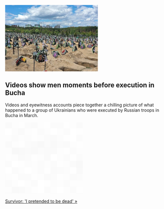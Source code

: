 
![Videos show men moments before execution in Bucha](./20220521235833.png)
## Videos show men moments before execution in Bucha

Videos and eyewitness accounts piece together a chilling picture of what happened to a group of Ukrainians who were executed by Russian troops in Bucha in March.

![pic](../square_bg.png)

[Survivor: 'I pretended to be dead' »](https://www.yahoo.com/news/evidence-shows-russian-soldiers-executed-141908975.html)
